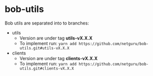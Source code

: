 # bob-utils

Bob utils are separated into to branches:

  * utils
    * Version are under tag **utils-vX.X.X**
    * To implement run: `yarn add https://github.com/netguru/bob-utils.git#utils-vX.X.X`
  * clients
    * Version are under tag **clients-vX.X.X**
    * To implement run: `yarn add https://github.com/netguru/bob-utils.git#clients-vX.X.X`


